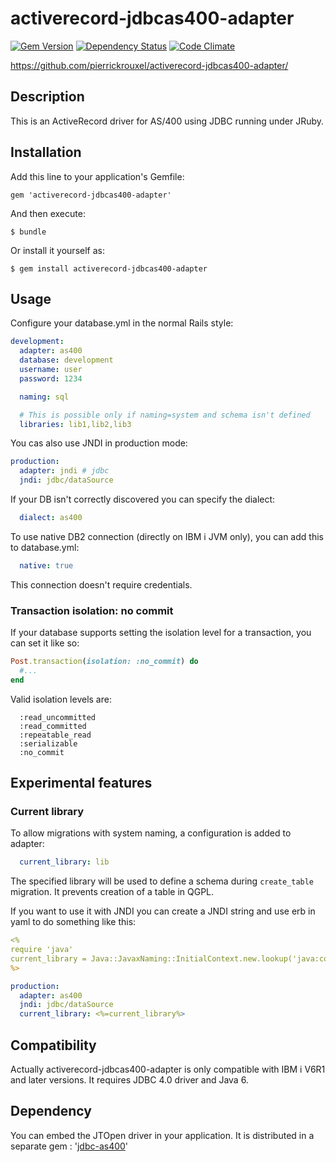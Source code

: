 # activerecord-jdbcas400-adapter

[![Gem Version](http://img.shields.io/gem/v/activerecord-jdbcas400-adapter.svg)][gem]
[![Dependency Status](http://img.shields.io/gemnasium/pierrickrouxel/activerecord-jdbcas400-adapter.svg)][gemnasium]
[![Code Climate](http://img.shields.io/codeclimate/github/pierrickrouxel/activerecord-jdbcas400-adapter.svg)][codeclimate]

[gem]: https://rubygems.org/gems/activerecord-jdbcas400-adapter
[gemnasium]: https://gemnasium.com/pierrickrouxel/activerecord-jdbcas400-adapter
[codeclimate]: https://codeclimate.com/github/pierrickrouxel/activerecord-jdbcas400-adapter


https://github.com/pierrickrouxel/activerecord-jdbcas400-adapter/

## Description

This is an ActiveRecord driver for AS/400 using JDBC running under JRuby.

## Installation

Add this line to your application's Gemfile:

    gem 'activerecord-jdbcas400-adapter'

And then execute:

    $ bundle

Or install it yourself as:

    $ gem install activerecord-jdbcas400-adapter

## Usage

Configure your database.yml in the normal Rails style:
```yml
development:
  adapter: as400
  database: development
  username: user
  password: 1234

  naming: sql

  # This is possible only if naming=system and schema isn't defined
  libraries: lib1,lib2,lib3
```

You cas also use JNDI in production mode:
```yml
production:
  adapter: jndi # jdbc
  jndi: jdbc/dataSource
```

If your DB isn't correctly discovered you can specify the dialect:
```yml
  dialect: as400
```

To use native DB2 connection (directly on IBM i JVM only), you can add this to database.yml:
```yml
  native: true
```
This connection doesn't require credentials.

### Transaction isolation: no commit
If your database supports setting the isolation level for a transaction, you can set it like so:

```ruby
Post.transaction(isolation: :no_commit) do
  #...
end
```

Valid isolation levels are:
```
  :read_uncommitted
  :read_committed
  :repeatable_read
  :serializable
  :no_commit
```

## Experimental features
### Current library
To allow migrations with system naming, a configuration is added to adapter:

```yml
  current_library: lib
```

The specified library will be used to define a schema during `create_table` migration.
It prevents creation of a table in QGPL.

If you want to use it with JNDI you can create a JNDI string and use erb in yaml to do something like this:

```yml
<%
require 'java'
current_library = Java::JavaxNaming::InitialContext.new.lookup('java:comp/env/currentLibrary').to_s if Rails.env.production?
%>

production:
  adapter: as400
  jndi: jdbc/dataSource
  current_library: <%=current_library%>
```

## Compatibility

Actually activerecord-jdbcas400-adapter is only compatible with IBM i V6R1 and later versions.
It requires JDBC 4.0 driver and Java 6.

## Dependency

You can embed the JTOpen driver in your application. It is distributed in a separate gem : '[jdbc-as400](http://rubygems.org/gems/jdbc-as400)'
